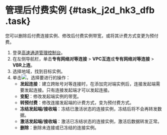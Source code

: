 # 管理后付费实例 {#task_j2d_hk3_dfb .task}

您可以删除后付费连接实例、修改后付费实例带宽，或将其计费方式变更为预付费。

1.  登录[高速通道管理控制台](https://expressconnectnext.console.aliyun.com)。 
2.  在左侧导航栏，单击**专有网络对等连接** \> **VPC互连**或**专有网络对等连接** \> **VBR上连**。
3.  选择地域，找到目标实例。
4.  单击![](http://static-aliyun-doc.oss-cn-hangzhou.aliyuncs.com/assets/img/21440/155808065812053_zh-CN.png)，选择要进行的操作： 
    -   **发起连接**：建立跨账号对等连接时，在添加完对端实例后，连接发起端需要发起连接。只有连接发起端才可以发起连接。
    -   **变配**：修改发起端实例的带宽。
    -   **转预付费**：修改连接发起端的计费方式，变为预付费方式。
    -   **冻结发起端/接收端**：冻结已激活状态的连接实例，冻结后将不会再转发数据。
    -   **激活发起端/接收端**：激活已冻结状态的连接实例，激活后数据转发正常。
    -   **删除**：删除未连接或已冻结的连接实例。

